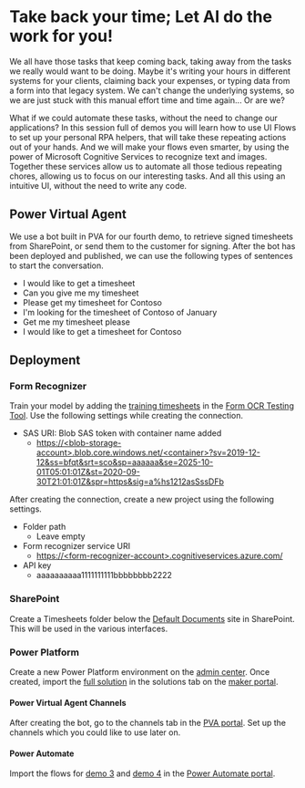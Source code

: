 # Take back your time; Let AI do the work for you!

We all have those tasks that keep coming back, taking away from the tasks we really would want to be doing. Maybe it's writing your hours in different systems for your clients, claiming back your expenses, or typing data from a form into that legacy system. We can't change the underlying systems, so we are just stuck with this manual effort time and time again... Or are we?

What if we could automate these tasks, without the need to change our applications? In this session full of demos you will learn how to use UI Flows to set up your personal RPA helpers, that will take these repeating actions out of your hands. And we will make your flows even smarter, by using the power of Microsoft Cognitive Services to recognize text and images. Together these services allow us to automate all those tedious repeating chores, allowing us to focus on our interesting tasks. And all this using an intuitive UI, without the need to write any code.

## Power Virtual Agent

We use a bot built in PVA for our fourth demo, to retrieve signed timesheets from SharePoint, or send them to the customer for signing. After the bot has been deployed and published, we can use the following types of sentences to start the conversation.

- I would like to get a timesheet
- Can you give me my timesheet
- Please get my timesheet for Contoso
- I'm looking for the timesheet of Contoso of January
- Get me my timesheet please
- I would like to get a timesheet for Contoso

## Deployment

### Form Recognizer

Train your model by adding the [training timesheets](assets/training-timesheets) in the [Form OCR Testing Tool](https://fott.azurewebsites.net/projects/YTn93MVlD/predict). Use the following settings while creating the connection.

- SAS URI: Blob SAS token with container name added
  - [https://\<blob-storage-account>.blob.core.windows.net/\<container>?sv=2019-12-12&ss=bfqt&srt=sco&sp=aaaaaa&se=2025-10-01T05:01:01Z&st=2020-09-30T21:01:01Z&spr=https&sig=a%hs1212asSssDFb]()

After creating the connection, create a new project using the following settings.

- Folder path
  - Leave empty
- Form recognizer service URI
  - [https://\<form-recognizer-account>.cognitiveservices.azure.com/]()
- API key
  - aaaaaaaaaa1111111111bbbbbbbb2222

### SharePoint

Create a Timesheets folder below the [Default Documents](https://\<tenant>.sharepoint.com/sites/\<site-name>/Shared%20Documents/) site in SharePoint. This will be used in the various interfaces.

### Power Platform

Create a new Power Platform environment on the [admin center](https://admin.powerplatform.microsoft.com/environments). Once created, import the [full solution](assets/power-platform/take-back-your-time-let-ai-do-the-work-for-you-full.zip) in the solutions tab on the [maker portal](https://make.powerapps.com/).

#### Power Virtual Agent Channels

After creating the bot, go to the channels tab in the [PVA portal](https://powerva.microsoft.com/). Set up the channels which you could like to use later on.

#### Power Automate

Import the flows for [demo 3](assets\power-platform\power-automate-flow-demo-3.zip) and [demo 4](assets\power-platform\power-automate-flow-demo-4.zip) in the [Power Automate portal](https://emea.flow.microsoft.com/).
